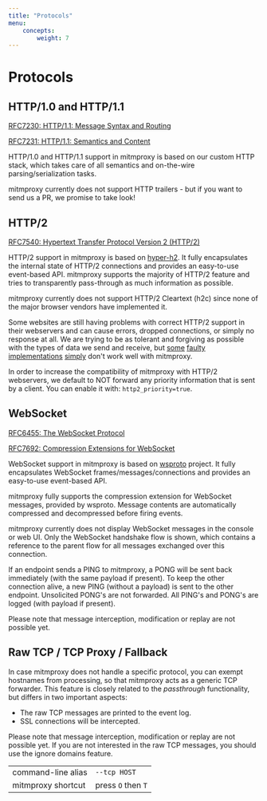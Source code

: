 ```yaml
---
title: "Protocols"
menu:
    concepts:
        weight: 7
---
```


# Protocols

## HTTP/1.0 and HTTP/1.1

[RFC7230: HTTP/1.1: Message Syntax and Routing](http://tools.ietf.org/html/rfc7230)

[RFC7231: HTTP/1.1: Semantics and Content](http://tools.ietf.org/html/rfc7231)

HTTP/1.0 and HTTP/1.1 support in mitmproxy is based on our custom HTTP stack,
which takes care of all semantics and on-the-wire parsing/serialization tasks.

mitmproxy currently does not support HTTP trailers - but if you want to send
us a PR, we promise to take look!

## HTTP/2

[RFC7540: Hypertext Transfer Protocol Version 2 (HTTP/2)](http://tools.ietf.org/html/rfc7540>)

HTTP/2 support in mitmproxy is based on
[hyper-h2](https://github.com/python-hyper/hyper-h2). It fully encapsulates the
internal state of HTTP/2 connections and provides an easy-to-use event-based
API. mitmproxy supports the majority of HTTP/2 feature and tries to
transparently pass-through as much information as possible.

mitmproxy currently does not support HTTP/2 Cleartext (h2c) since none of the
major browser vendors have implemented it.

Some websites are still having problems with correct HTTP/2 support in their
webservers and can cause errors, dropped connections, or simply no response at
all. We are trying to be as tolerant and forgiving as possible with the types of
data we send and receive, but
[some](https://github.com/mitmproxy/mitmproxy/issues/1745)
[faulty](https://github.com/mitmproxy/mitmproxy/issues/2823)
[implementations](https://github.com/mitmproxy/mitmproxy/issues/1824)
[simply](https://github.com/mitmproxy/mitmproxy/issues/1891) don't work well
with mitmproxy.

In order to increase the compatibility of mitmproxy with HTTP/2 webservers, we
default to NOT forward any priority information that is sent by a client. You
can enable it with: `http2_priority=true`.

## WebSocket

[RFC6455: The WebSocket Protocol](http://tools.ietf.org/html/rfc6455)

[RFC7692: Compression Extensions for WebSocket](http://tools.ietf.org/html/rfc7692)

WebSocket support in mitmproxy is based on [wsproto](https://github.com/python-hyper/wsproto) project. It fully encapsulates
WebSocket frames/messages/connections and provides an easy-to-use event-based
API.

mitmproxy fully supports the compression extension for WebSocket messages,
provided by wsproto. Message contents are automatically compressed and
decompressed before firing events.

mitmproxy currently does not display WebSocket messages in the console or web
UI. Only the WebSocket handshake flow is shown, which contains a reference to
the parent flow for all messages exchanged over this connection.

If an endpoint sends a PING to mitmproxy, a PONG will be sent back immediately
(with the same payload if present). To keep the other connection alive, a new
PING (without a payload) is sent to the other endpoint. Unsolicited PONG's are
not forwarded. All PING's and PONG's are logged (with payload if present).

Please note that message interception, modification or replay are not possible yet.

## Raw TCP / TCP Proxy / Fallback

In case mitmproxy does not handle a specific protocol, you can exempt
hostnames from processing, so that mitmproxy acts as a generic TCP forwarder.
This feature is closely related to the *passthrough* functionality,
but differs in two important aspects:

  * The raw TCP messages are printed to the event log.
  * SSL connections will be intercepted.

Please note that message interception, modification or replay are not possible yet. If
you are not interested in the raw TCP messages, you should use the ignore
domains feature.

|                    |                    |
| ------------------ | ------------------ |
| command-line alias | `--tcp HOST`       |
| mitmproxy shortcut | press `O` then `T` |
